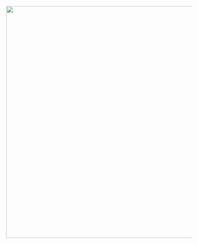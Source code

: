 <a href="https://www.telerik.com/kendo-react-ui/?utm_medium=referral&utm_source=npm&utm_campaign=kendo-ui-react-trial-npm-tooltip&utm_content=banner" target="_blank">
<img width="631" src="https://www.telerik.com/kendo-react-ui/npm-banner.svg">
</a>